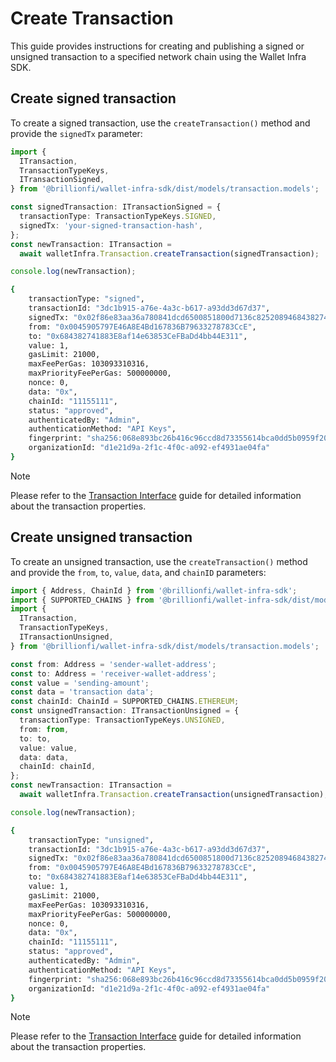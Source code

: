 # Create Transaction

This guide provides instructions for creating and publishing a signed or unsigned transaction to a specified network chain using the Wallet Infra SDK.

## Create signed transaction

To create a signed transaction, use the `createTransaction()` method and provide the `signedTx` parameter:

```ts
import {
  ITransaction,
  TransactionTypeKeys,
  ITransactionSigned,
} from '@brillionfi/wallet-infra-sdk/dist/models/transaction.models';

const signedTransaction: ITransactionSigned = {
  transactionType: TransactionTypeKeys.SIGNED,
  signedTx: 'your-signed-transaction-hash',
};
const newTransaction: ITransaction =
  await walletInfra.Transaction.createTransaction(signedTransaction);

console.log(newTransaction);
```

```bash
{
    transactionType: "signed",
    transactionId: "3dc1b915-a76e-4a3c-b617-a93dd3d67d37",
    signedTx: "0x02f86e83aa36a780841dcd6500851800d7136c82520894684382741883e8af14e63853cefbadd4bb44e3110180c080a05437ab3891263c2585ecbc8aaa2324b5158bfbd7f1c184ebceca505f864f9562a053ea4c4a9e49c5911f2cbd99555fcb20e35b3d65a05bc028344c83f2a6915281",
    from: "0x0045905797E46A8E4Bd167836B79633278783CcE",
    to: "0x684382741883E8af14e63853CeFBaDd4bb44E311",
    value: 1,
    gasLimit: 21000,
    maxFeePerGas: 103093310316,
    maxPriorityFeePerGas: 500000000,
    nonce: 0,
    data: "0x",
    chainId: "11155111",
    status: "approved",
    authenticatedBy: "Admin",
    authenticationMethod: "API Keys",
    fingerprint: "sha256:068e893bc26b416c96ccd8d73355614bca0dd5b0959f2079c2d5b4d5387ff876",
    organizationId: "d1e21d9a-2f1c-4f0c-a092-ef4931ae04fa"
}
```

> [!NOTE]
> Please refer to the [Transaction Interface](transaction-interface.md) guide for detailed information about the transaction properties.

## Create unsigned transaction

To create an unsigned transaction, use the `createTransaction()` method and provide the `from`, `to`, `value`, `data`, and `chainID` parameters:

```ts
import { Address, ChainId } from '@brillionfi/wallet-infra-sdk';
import { SUPPORTED_CHAINS } from '@brillionfi/wallet-infra-sdk/dist/models/common.models';
import {
  ITransaction,
  TransactionTypeKeys,
  ITransactionUnsigned,
} from '@brillionfi/wallet-infra-sdk/dist/models/transaction.models';

const from: Address = 'sender-wallet-address';
const to: Address = 'receiver-wallet-address';
const value = 'sending-amount';
const data = 'transaction data';
const chainId: ChainId = SUPPORTED_CHAINS.ETHEREUM;
const unsignedTransaction: ITransactionUnsigned = {
  transactionType: TransactionTypeKeys.UNSIGNED,
  from: from,
  to: to,
  value: value,
  data: data,
  chainId: chainId,
};
const newTransaction: ITransaction =
  await walletInfra.Transaction.createTransaction(unsignedTransaction);

console.log(newTransaction);
```

```bash
{
    transactionType: "unsigned",
    transactionId: "3dc1b915-a76e-4a3c-b617-a93dd3d67d37",
    signedTx: "0x02f86e83aa36a780841dcd6500851800d7136c82520894684382741883e8af14e63853cefbadd4bb44e3110180c080a05437ab3891263c2585ecbc8aaa2324b5158bfbd7f1c184ebceca505f864f9562a053ea4c4a9e49c5911f2cbd99555fcb20e35b3d65a05bc028344c83f2a6915281",
    from: "0x0045905797E46A8E4Bd167836B79633278783CcE",
    to: "0x684382741883E8af14e63853CeFBaDd4bb44E311",
    value: 1,
    gasLimit: 21000,
    maxFeePerGas: 103093310316,
    maxPriorityFeePerGas: 500000000,
    nonce: 0,
    data: "0x",
    chainId: "11155111",
    status: "approved",
    authenticatedBy: "Admin",
    authenticationMethod: "API Keys",
    fingerprint: "sha256:068e893bc26b416c96ccd8d73355614bca0dd5b0959f2079c2d5b4d5387ff876",
    organizationId: "d1e21d9a-2f1c-4f0c-a092-ef4931ae04fa"
}
```

> [!NOTE]
> Please refer to the [Transaction Interface](transaction-interface.md) guide for detailed information about the transaction properties.
